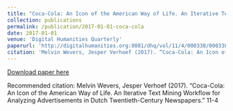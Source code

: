 ```yaml
---
title: "Coca-Cola: An Icon of the American Way of Life. An Iterative Text Mining Workflow for Analyzing Advertisements in Dutch Twentieth-Century Newspapers. "
collection: publications
permalink: /publication/2017-01-01-coca-cola
date: 2017-01-01
venue: 'Digital Humanities Quarterly'
paperurl: 'http://digitalhumanities.org:8081/dhq/vol/11/4/000338/000338.html'
citation: 'Melvin Wevers, Jesper Verhoef (2017). “Coca-Cola: An Icon of the American Way of Life. An Iterative Text Mining Workflow for Analyzing Advertisements in Dutch Twentieth-Century Newspapers.” 11-4'
---
```


<a href='http://digitalhumanities.org:8081/dhq/vol/11/4/000338/000338.html'>Download paper here</a>

Recommended citation: Melvin Wevers, Jesper Verhoef (2017). “Coca-Cola: An Icon of the American Way of Life. An Iterative Text Mining Workflow for Analyzing Advertisements in Dutch Twentieth-Century Newspapers.” 11-4